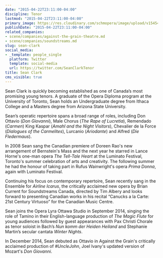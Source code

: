 ```yaml
---
date: "2015-04-22T23:11:00-04:00"
discipline: Tenor
lastmod: "2015-04-22T23:11:00-04:00"
primary_image: https://res.cloudinary.com/schmopera/image/upload/v1545409169/media/webhook-uploads/1429758447585/Sean_Clarke_Headshot_COL.jpg.jpg
publishDate: "2015-04-22T23:11:00-04:00"
related_companies:
- scene/companies/against-the-grain-theatre.md
- scene/companies/soundstreams.md
slug: sean-clark
social_media:
- _template: people_single
  platform: Twitter
  template: social-media
  url: https://twitter.com/SeanClarkTenor
title: Sean Clark
cms_visible: true
---
```


Sean Clark is quickly becoming established as one of Canada’s most promising young tenors. A graduate of the Opera Diploma program at the University of Toronto, Sean holds an Undergraduate degree from Ithaca College and a Masters degree from Arizona State University.

Sean’s operatic repertoire spans a broad range of roles, including Don Ottavio (*Don Giovanni*), Male Chorus (*The Rape of Lucretia*), Remendado (*Carmen*) King Kaspar (*Amahl and the Night Visitors*), Chevalier de la Force (*Dialogues of the Carmelites*), Lurcanio (*Ariodante*) and Alfred (*Die Fledermaus*).

In 2008 Sean sang the Canadian premiere of Doreen Rao's new arrangement of Bernstein's Mass and the next year he starred in Lance Horne's one-man opera *The Tell-Tale Heart* at the Luminato Festival, Toronto's summer celebration of arts and creativity. The following summer he had the honour of taking part in Rufus Wainwright's opera *Prima Donna*, again with Luminato Festival.

Continuing his focus on contemporary repertoire, Sean recently sang in the Ensemble for *Airline Icarus*, the critically acclaimed new opera by Brian Current for Soundstreams Canada, directed by Tim Albery and looks forward to presenting Canadian works in his recital “Canucks a la Carte: 21st Century Virtuoso” for the Canadian Music Centre. 

Sean joins the Opera Lyra Ottawa Studio in September 2014, singing the role of Tamino in their English-language production of *The Magic Flute* for young audiences followed by guest appearances with Pax Christi Chorale as tenor soloist in Bach’s *Nun komm der Heiden Heiland* and Stephanie Martin’s secular cantata *Winter Nights*. 

In December 2014, Sean debuted as Ottavio in Against the Grain's critically acclaimed production of *#UncleJohn*, Joel Ivany's updated version of Mozart's *Don Giovanni*.
